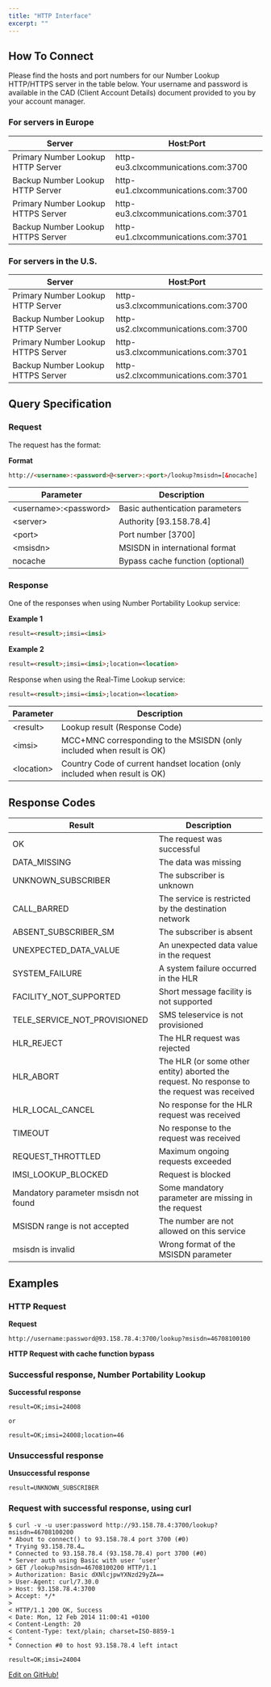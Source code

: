 ```yaml
---
title: "HTTP Interface"
excerpt: ""
---
```

## How To Connect

Please find the hosts and port numbers for our Number Lookup HTTP/HTTPS server in the table below. Your username and password is available in the CAD (Client Account Details) document provided to you by your account manager.

### For servers in Europe

|               Server                     |         Host:Port                            |
| ---------------------------------- | ----------------------------------- |
| Primary Number Lookup HTTP Server  | http-eu3.clxcommunications.com:3700 |
| Backup Number Lookup HTTP Server   | http-eu1.clxcommunications.com:3700 |
| Primary Number Lookup HTTPS Server | http-eu3.clxcommunications.com:3701 |
| Backup Number Lookup HTTPS Server  | http-eu1.clxcommunications.com:3701 |

### For servers in the U.S.

|              Server                      |         Host:Port                            |
| ---------------------------------- | ----------------------------------- |
| Primary Number Lookup HTTP Server  | http-us3.clxcommunications.com:3700 |
| Backup Number Lookup HTTP Server   | http-us2.clxcommunications.com:3700 |
| Primary Number Lookup HTTPS Server | http-us3.clxcommunications.com:3701 |
| Backup Number Lookup HTTPS Server  | http-us2.clxcommunications.com:3701 |

## Query Specification

### Request

The request has the format:

**Format**
```html
http://<username>:<password>@<server>:<port>/lookup?msisdn=[&nocache]

```


|         Parameter                  |            Description                      |
| ------------------------- | -------------------------------- |
| \<username\>:\<password\> | Basic authentication parameters  |
| \<server\>                | Authority \[93.158.78.4\]        |
| \<port\>                  | Port number \[3700\]             |
| \<msisdn\>                | MSISDN in international format   |
| nocache                   | Bypass cache function (optional) |

### Response

One of the responses when using Number Portability Lookup service:

**Example 1**
```html
result=<result>;imsi=<imsi>
```


**Example 2**
```html
result=<result>;imsi=<imsi>;location=<location>
```


Response when using the Real-Time Lookup service:
```html
result=<result>;imsi=<imsi>;location=<location>

```


|      Parameter         |                    Description                                                        |
| ------------- | -------------------------------------------------------------------------- |
| \<result\>    | Lookup result (Response Code)                                              |
| \<imsi\>      | MCC+MNC corresponding to the MSISDN (only included when result is OK)      |
| \<location\>  | Country Code of current handset location (only included when result is OK) |

## Response Codes

|      Result                                |              Description                                                                               |
| ------------------------------------ | ------------------------------------------------------------------------------------------- |
| OK                                   | The request was successful                                                                  |
| DATA\_MISSING                        | The data was missing                                                                        |
| UNKNOWN\_SUBSCRIBER                  | The subscriber is unknown                                                                   |
| CALL\_BARRED                         | The service is restricted by the destination network                                        |
| ABSENT\_SUBSCRIBER\_SM               | The subscriber is absent                                                                    |
| UNEXPECTED\_DATA\_VALUE              | An unexpected data value in the request                                                     |
| SYSTEM\_FAILURE                      | A system failure occurred in the HLR                                                        |
| FACILITY\_NOT\_SUPPORTED             | Short message facility is not supported                                                     |
| TELE\_SERVICE\_NOT\_PROVISIONED      | SMS teleservice is not provisioned                                                          |
| HLR\_REJECT                          | The HLR request was rejected                                                                |
| HLR\_ABORT                           | The HLR (or some other entity) aborted the request. No response to the request was received |
| HLR\_LOCAL\_CANCEL                   | No response for the HLR request was received                                                |
| TIMEOUT                              | No response to the request was received                                                     |
| REQUEST\_THROTTLED                   | Maximum ongoing requests exceeded                                                           |
| IMSI\_LOOKUP\_BLOCKED                | Request is blocked                                                                          |
| Mandatory parameter msisdn not found | Some mandatory parameter are missing in the request                                         |
| MSISDN range is not accepted         | The number are not allowed on this service                                                  |
| msisdn is invalid                    | Wrong format of the MSISDN parameter                                                        |

## Examples

### HTTP Request

**Request**
```shell
http://username:password@93.158.78.4:3700/lookup?msisdn=46708100100

```


**HTTP Request with cache function bypass**

### Successful response, Number Portability Lookup

**Successful response**
```shell
result=OK;imsi=24008

or

result=OK;imsi=24008;location=46
```


### Unsuccessful response

**Unsuccessful response**
```shell
result=UNKNOWN_SUBSCRIBER

```


### Request with successful response, using curl
```curl
$ curl -v -u user:password http://93.158.78.4:3700/lookup?msisdn=46708100200
* About to connect() to 93.158.78.4 port 3700 (#0)
* Trying 93.158.78.4…
* Connected to 93.158.78.4 (93.158.78.4) port 3700 (#0)
* Server auth using Basic with user ‘user’
> GET /lookup?msisdn=46708100200 HTTP/1.1
> Authorization: Basic dXNlcjpwYXNzd29yZA==
> User-Agent: curl/7.30.0
> Host: 93.158.78.4:3700
> Accept: */*
>
< HTTP/1.1 200 OK, Success
< Date: Mon, 12 Feb 2014 11:00:41 +0100
< Content-Length: 20
< Content-Type: text/plain; charset=ISO-8859-1
<
* Connection #0 to host 93.158.78.4 left intact

result=OK;imsi=24004
```

<a class="gitbutton pill" target="_blank" href="https://github.com/sinch/docs/blob/master/docs/number-lookup/number-lookup-http-interface.md"><span class="fab fa-github"></span>Edit on GitHub!</a>